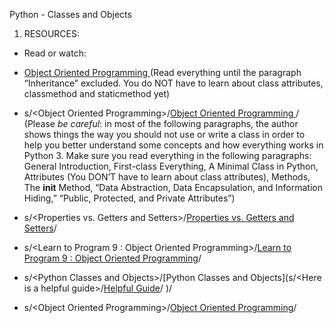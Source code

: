  Python - Classes and Objects
1. RESOURCES:
 - Read or watch:

 * [Object Oriented Programming ](https://python.swaroopch.com/oop.html) (Read everything until the paragraph “Inheritance” excluded. You do NOT have to learn about class attributes, classmethod and staticmethod yet)

 * s/\<Object Oriented Programming\>/[Object Oriented Programming ](https://python-course.eu/oop/object-oriented-programming.php)/ (Please *be careful*: in most of the following paragraphs, the author shows things the way you should not use or write a class in order to help you better understand some concepts and how everything works in Python 3. Make sure you read everything in the following paragraphs: General Introduction, First-class Everything, A Minimal Class in Python, Attributes (You DON’T have to learn about class attributes), Methods, The __init__ Method, “Data Abstraction, Data Encapsulation, and Information Hiding,” “Public, Protected, and Private Attributes”)

 * s/\<Properties vs. Getters and Setters\>/[Properties vs. Getters and Setters](https://python-course.eu/oop/properties-vs-getters-and-setters.php)/

 * s/\<Learn to Program 9 : Object Oriented Programming\>/[Learn to Program 9 : Object Oriented Programming](https://www.youtube.com/watch?v=1AGyBuVCTeE)/
 * s/\<Python Classes and Objects\>/[Python Classes and Objects](s/\<Here is a helpful guide\>/[Helpful Guide](https://example.com)/
)/

 * s/\<Object Oriented Programming\>/[Object Oriented Programming](https://www.youtube.com/watch?v=-DP1i2ZU9gk)/
